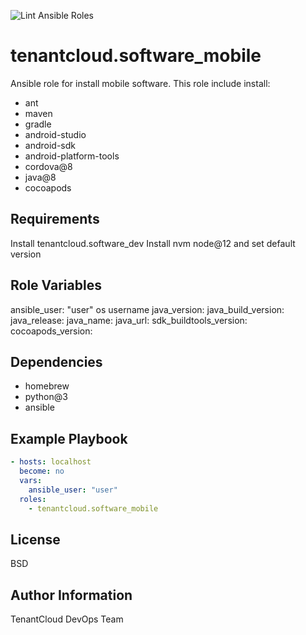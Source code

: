 
![Lint Ansible Roles](https://github.com/tenantcloud/ansible-role-software-mobile/workflows/Lint%20Ansible%20Roles/badge.svg?branch-master)

tenantcloud.software_mobile
=========

Ansible role for install mobile software. This role include install:

  - ant
  - maven
  - gradle
  - android-studio
  - android-sdk
  - android-platform-tools
  - cordova@8
  - java@8
  - cocoapods

Requirements
------------

Install tenantcloud.software_dev
Install nvm node@12 and set default version

Role Variables
--------------

ansible_user: "user" os username
java_version:
java_build_version:
java_release:
java_name:
java_url:
sdk_buildtools_version:
cocoapods_version:

Dependencies
------------

  - homebrew
  - python@3
  - ansible

Example Playbook
----------------

```yaml
- hosts: localhost
  become: no
  vars:
    ansible_user: "user"
  roles:
    - tenantcloud.software_mobile
```

License
-------

BSD

Author Information
------------------

TenantCloud DevOps Team

